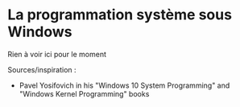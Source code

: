 # La programmation système sous Windows

Rien à voir ici pour le moment


Sources/inspiration :

*	Pavel Yosifovich in his "Windows 10 System Programming" and "Windows Kernel Programming" books